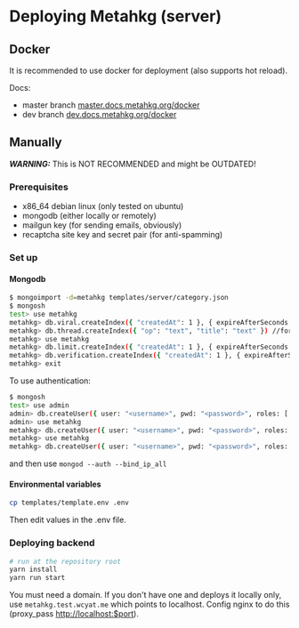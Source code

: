 # Deploying Metahkg (server)

## Docker

It is recommended to use docker for deployment (also supports hot reload).

Docs:

- master branch [master.docs.metahkg.org/docker](https://master.docs.metahkg.org/docker)
- dev branch [dev.docs.metahkg.org/docker](https://dev.docs.metahkg.org/docker)

## Manually

**_WARNING:_** This is NOT RECOMMENDED and might be OUTDATED!

### Prerequisites

- x86_64 debian linux (only tested on ubuntu)
- mongodb (either locally or remotely)
- mailgun key (for sending emails, obviously)
- recaptcha site key and secret pair (for anti-spamming)

### Set up

#### Mongodb

```bash
$ mongoimport -d=metahkg templates/server/category.json
$ mongosh
test> use metahkg
metahkg> db.viral.createIndex({ "createdAt": 1 }, { expireAfterSeconds: 172800 })
metahkg> db.thread.createIndex({ "op": "text", "title": "text" }) //for text search
metahkg> use metahkg
metahkg> db.limit.createIndex({ "createdAt": 1 }, { expireAfterSeconds: 86400 })
metahkg> db.verification.createIndex({ "createdAt": 1 }, { expireAfterSeconds: 604800 })
metahkg> exit
```

To use authentication:

```bash
$ mongosh
test> use admin
admin> db.createUser({ user: "<username>", pwd: "<password>", roles: [ "root", "userAdminAnyDatabase" ])
admin> use metahkg
metahkg> db.createUser({ user: "<username>", pwd: "<password>", roles: [ { role: "readWrite", db: "metahkg" } ] })
metahkg> use metahkg
metahkg> db.createUser({ user: "<username>", pwd: "<password>", roles: [ { role: "readWrite", db: "metahkg" } ] })
```

and then use `mongod --auth --bind_ip_all`

#### Environmental variables

```bash
cp templates/template.env .env
```

Then edit values in the .env file.

### Deploying backend

```bash
# run at the repository root
yarn install
yarn run start
```

You must need a domain. If you don't have one and deploys it locally only,
use `metahkg.test.wcyat.me` which points to localhost. Config nginx to do this
(proxy_pass <http://localhost:$port>).
